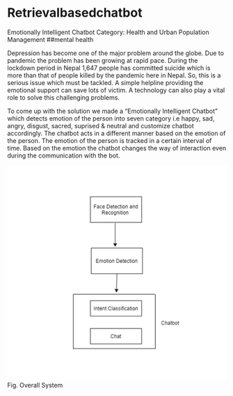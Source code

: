 # Retrievalbasedchatbot
Emotionally Intelligent Chatbot
 Category:  Health and Urban Population Management ##mental health

Depression has become one of the major problem around the globe. Due to pandemic the problem has been growing at rapid pace. During the lockdown period in Nepal 1,647 people has committed suicide which is more than that of people killed by the pandemic here in Nepal. So, this is a serious issue which must be tackled. A simple helpline providing the emotional support can save lots of victim. A technology can also play a vital role to solve this challenging problems.  

To come up with the solution we made a “Emotionally Intelligent Chatbot” which detects emotion of the person into seven category i.e happy, sad, angry, disgust, sacred, suprised & neutral and customize chatbot accordingly. The chatbot acts in a different manner based on the emotion of the person. The emotion of the person is tracked in a certain interval of time. Based on the emotion the chatbot changes the way of interaction even during the communication with the bot.

![](pic.png)
Fig. Overall System